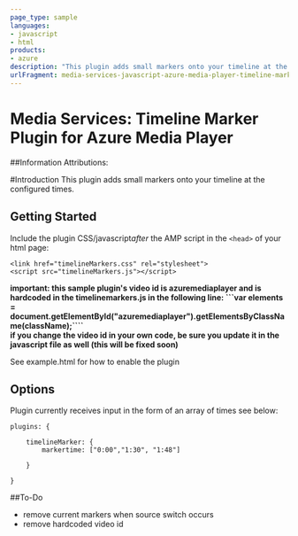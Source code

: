 ```yaml
---
page_type: sample
languages:
- javascript
- html
products:
- azure
description: "This plugin adds small markers onto your timeline at the configured times."
urlFragment: media-services-javascript-azure-media-player-timeline-markers-plugin
---
```



# Media Services: Timeline Marker Plugin for Azure Media Player


##Information
Attributions: 

#Introduction
This plugin adds small markers onto your timeline at the configured times. 

## Getting Started
Include the plugin CSS/javascript*after* the AMP script in the `<head>` of your html page:

```<link href="timelineMarkers.css" rel="stylesheet">```<br />
```<script src="timelineMarkers.js"></script>```

<b>important: this sample plugin's video id is azuremediaplayer and is hardcoded in the timelinemarkers.js in the following line: ```var elements = document.getElementById("azuremediaplayer").getElementsByClassName(className);````<br/>
if you change the video id in your own code, be sure you update it in the javascript file as well (this will be fixed soon) </b>

See example.html for how to enable the plugin 
## Options
Plugin currently receives input in the form of an array of times see below: 

    plugins: {
    
    	timelineMarker: {
    		markertime: ["0:00","1:30", "1:48"]
    
    	}
    
    }

##To-Do
- remove current markers when source switch occurs 
- remove hardcoded video id 
 
